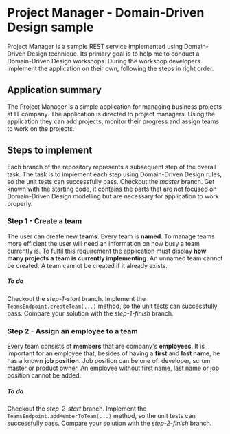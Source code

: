 # Project Manager - Domain-Driven Design sample
Project Manager is a sample REST service implemented using Domain-Driven Design technique.
Its primary goal is to help me to conduct a Domain-Driven Design workshops.
During the workshop developers implement the application on their own, following the steps in right order.

## Application summary
The Project Manager is a simple application for managing business projects at IT company.
The application is directed to project managers.
Using the application they can add projects, monitor their progress and assign teams to work on the projects.

## Steps to implement
Each branch of the repository represents a subsequent step of the overall task.
The task is to implement each step using Domain-Driven Design rules, so the unit tests can successfully pass.
Checkout the _master_ branch.
Get known with the starting code, it contains the parts that are not focused on Domain-Driven Design modelling but are necessary for application to work properly.

### Step 1 - Create a team
The user can create new **teams**.
Every team is **named**.
To manage teams more efficient the user will need an information on how busy a team currently is.
To fulfil this requirement the application must display **how many projects a team is currently implementing**.
An unnamed team cannot be created.
A team cannot be created if it already exists.

##### To do
Checkout the _step-1-start_ branch.
Implement the `TeamsEndpoint.createTeam(...)` method, so the unit tests can successfully pass.
Compare your solution with the _step-1-finish_ branch.

### Step 2 - Assign an employee to a team
Every team consists of **members** that are company's **employees**.
It is important for an employee that, besides of having a **first** and **last name**, he has a known **job position**.
Job position can be one of: developer, scrum master or product owner.
An employee without first name, last name or job position cannot be added.

##### To do
Checkout the _step-2-start_ branch.
Implement the `TeamsEndpoint.addMemberToTeam(...)` method, so the unit tests can successfully pass.
Compare your solution with the _step-2-finish_ branch.
